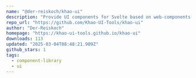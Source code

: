 ```yaml
---
name: "@der-reiskoch/khao-ui"
description: "Provide UI components for Svelte based on web-components."
repo_url: "https://github.com/Khao-UI-Tools/khao-ui"
author: "Der-Reiskoch"
homepage: "https://khao-ui-tools.github.io/khao-ui"
downloads: 113
updated: "2025-03-04T08:48:21.909Z"
github_stars: 1
tags: 
  - component-library
  - ui
---
```

